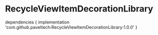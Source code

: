 # RecycleViewItemDecorationLibrary


dependencies {
	        implementation 'com.github.paveltech:RecycleViewItemDecorationLibrary:1.0.0'
	}

